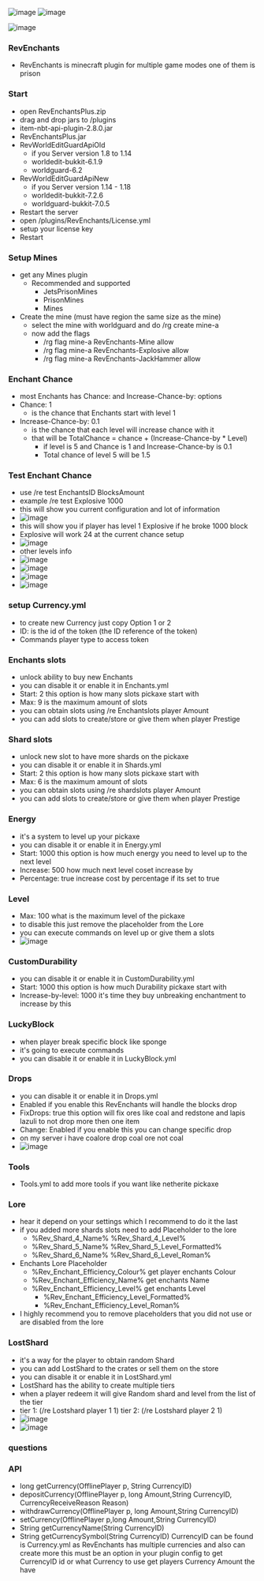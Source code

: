 ![image](https://user-images.githubusercontent.com/25089437/154840982-0632df3e-2bcb-4c98-8eb3-fdffb4e11b5d.png)
![image](https://user-images.githubusercontent.com/25089437/154840990-0047f1cf-4b39-41d0-8a9d-9b1a588dae8e.png)

![image](https://user-images.githubusercontent.com/25089437/154841002-2395170e-1313-4165-bb8a-12d961658f97.png)
### RevEnchants
- RevEnchants is minecraft plugin for multiple game modes one of them is prison

### Start

- open RevEnchantsPlus.zip 
- drag and drop jars to /plugins
- item-nbt-api-plugin-2.8.0.jar
- RevEnchantsPlus.jar
- RevWorldEditGuardApiOld
	- if you Server version 1.8 to 1.14
	- worldedit-bukkit-6.1.9
	- worldguard-6.2
- RevWorldEditGuardApiNew
	- if you Server version 1.14 - 1.18
	- worldedit-bukkit-7.2.6
	- worldguard-bukkit-7.0.5
- Restart the server
- open /plugins/RevEnchants/License.yml 
- setup your license key
- Restart


### Setup Mines
- get any Mines plugin 
	- Recommended and supported
		- JetsPrisonMines
		- PrisonMines
		- Mines
- Create the mine (must have region the same size as the mine)
  - select the mine with worldguard and do /rg create mine-a
  - now add the flags
    - /rg flag mine-a RevEnchants-Mine allow
    - /rg flag mine-a RevEnchants-Explosive allow
    - /rg flag mine-a RevEnchants-JackHammer allow

### Enchant Chance
  - most Enchants has Chance: and Increase-Chance-by: options
  - Chance: 1
    - is the chance that Enchants start with level 1
  - Increase-Chance-by: 0.1
    - is the chance that each level will increase chance with it
    - that will be  TotalChance = chance + (Increase-Chance-by * Level)
      - if level is 5 and Chance is 1 and Increase-Chance-by is 0.1
      - Total chance of level 5 will be 1.5

### Test Enchant Chance
  - use /re test EnchantsID BlocksAmount
  - example /re test Explosive 1000
  - this will show you current configuration and lot of information
  - ![image](https://user-images.githubusercontent.com/25089437/154818373-28a7e647-68ce-46f1-8108-805621587633.png)
  - this will show you if player has level 1 Explosive if he broke 1000 block
  - Explosive will work 24 at the current chance setup
  - ![image](https://user-images.githubusercontent.com/25089437/154818385-0eb89631-e123-4ead-a224-c983c7a1c9d4.png)
  - other levels info
  - ![image](https://user-images.githubusercontent.com/25089437/154818409-b8846ea3-8be5-4718-b6db-0abb021942bc.png)
  - ![image](https://user-images.githubusercontent.com/25089437/154818417-f630bf85-2ca2-4f74-b8d3-a4a11f99d16d.png)
  - ![image](https://user-images.githubusercontent.com/25089437/154818423-b382c529-8307-4b39-9727-5278ab8f247f.png)
  - ![image](https://user-images.githubusercontent.com/25089437/154818430-a444c474-3ae2-4c66-8294-ea2a134cfd93.png)

### setup Currency.yml
  - to create new Currency just copy Option 1 or 2
  - ID: is the id of the token  (the ID reference of the token)
  - Commands   player type to access token  

### Enchants slots 
  - unlock ability to buy new Enchants
  - you can disable it or enable it in Enchants.yml 
  - Start: 2 this option is how many slots pickaxe start with
  - Max: 9 is the maximum amount of slots
  - you can obtain slots using /re Enchantslots player Amount
  - you can add slots to create/store or give them when player Prestige
### Shard slots 
  - unlock new slot to have more shards on the pickaxe
  - you can disable it or enable it in Shards.yml 
  - Start: 2 this option is how many slots pickaxe start with
  - Max: 6 is the maximum amount of slots
  - you can obtain slots using /re shardslots player Amount
  - you can add slots to create/store or give them when player Prestige
### Energy
  - it's a system to level up your pickaxe
  - you can disable it or enable it in Energy.yml 
  - Start: 1000 this option is how much energy you need to level up to the next level
  - Increase: 500 how much next level coset increase by
  - Percentage: true increase cost by percentage if its set to true
### Level
  - Max: 100 what is the maximum level of the pickaxe
  - to disable this just remove the placeholder from the Lore
  - you can execute commands on level up or give them a slots
  - ![image](https://user-images.githubusercontent.com/25089437/154839955-1119df9e-b527-4036-ad7d-6b152331e8c2.png)
### CustomDurability
  - you can disable it or enable it in CustomDurability.yml 
  - Start: 1000 this option is how much Durability pickaxe start with
  - Increase-by-level: 1000  it's time they buy unbreaking enchantment to increase by this
### LuckyBlock
  - when player break specific block like sponge 
  - it's going to execute commands 
  - you can disable it or enable it in LuckyBlock.yml 
### Drops
  - you can disable it or enable it in Drops.yml 
  - Enabled if you enable this RevEnchants will handle the blocks drop
  - FixDrops: true this option will fix ores like coal and redstone and lapis lazuli to not drop more then one item
  - Change:  Enabled if you enable this you can change specific drop 
  -  on my server i have coalore drop coal ore not coal 
  -  ![image](https://user-images.githubusercontent.com/25089437/154840339-e4041863-35ce-474d-81cd-bd0ab0d47295.png)
### Tools
  - Tools.yml to add more tools if you want like netherite pickaxe
### Lore
  - hear it depend on your settings which I recommend to do it the last
  - if you added more shards slots need to add Placeholder to the lore 
     - %Rev_Shard_4_Name% %Rev_Shard_4_Level%
     - %Rev_Shard_5_Name% %Rev_Shard_5_Level_Formatted%
     - %Rev_Shard_6_Name% %Rev_Shard_6_Level_Roman%
  - Enchants Lore Placeholder
     - %Rev_Enchant_Efficiency_Colour% get player enchants Colour
     - %Rev_Enchant_Efficiency_Name% get enchants Name
     - %Rev_Enchant_Efficiency_Level% get enchants Level
         - %Rev_Enchant_Efficiency_Level_Formatted%
         - %Rev_Enchant_Efficiency_Level_Roman%
  - I highly recommend you to remove placeholders that you did not use or are disabled from the lore
### LostShard
  - it's a way for the player to obtain random Shard
  - you can add LostShard to the crates or sell them on the store
  - you can disable it or enable it in LostShard.yml 
  - LostShard has the ability to create multiple tiers
  - when a player redeem it will give Random shard and level from the list of the tier
  - tier 1: (/re Lostshard player 1 1)  tier 2:  (/re Lostshard player 2 1)
  - ![image](https://user-images.githubusercontent.com/25089437/154840779-2d03325f-e844-4fca-9f66-7115a9098efb.png)
  - ![image](https://user-images.githubusercontent.com/25089437/154840824-d668e6bc-fb78-4b92-9748-709966d7f07a.png)
### questions

### API
  - long getCurrency(OfflinePlayer p, String CurrencyID)
  - depositCurrency(OfflinePlayer p, long Amount,String CurrencyID, CurrencyReceiveReason Reason)
  - withdrawCurrency(OfflinePlayer p, long Amount,String CurrencyID)
  - setCurrency(OfflinePlayer p,long Amount,String CurrencyID)
  - String getCurrencyName(String CurrencyID)
  - String getCurrencySymbol(String CurrencyID)
      CurrencyID can be found is Currency.yml
      as RevEnchants has multiple currencies and also can create more
      this must be an option in your plugin config to get CurrencyID id or what Currency to use
      get players Currency Amount the have









